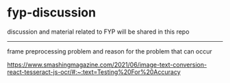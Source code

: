 # fyp-discussion
discussion and material related to FYP will be shared in this repo

----------------------------------------------------------------------------------------
frame preprocessing problem and reason for the problem that can occur 

https://www.smashingmagazine.com/2021/06/image-text-conversion-react-tesseract-js-ocr/#:~:text=Testing%20For%20Accuracy
